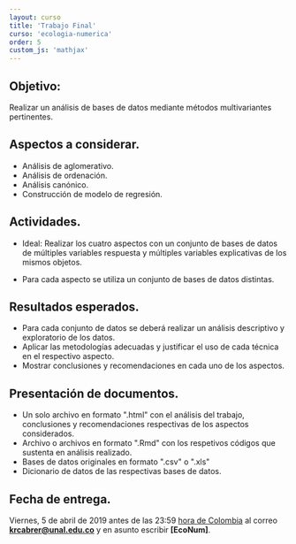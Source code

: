 ```yaml
---
layout: curso
title: 'Trabajo Final'
curso: 'ecologia-numerica'
order: 5
custom_js: 'mathjax'
---
```



## Objetivo:

Realizar un análisis de bases de datos
mediante métodos multivariantes pertinentes.

## Aspectos a considerar.

- Análisis de aglomerativo.
- Análisis de ordenación.
- Análisis canónico.
- Construcción de modelo de regresión.

## Actividades.

- Ideal: Realizar los cuatro aspectos con un conjunto
  de bases de datos de múltiples variables respuesta y
  múltiples variables explicativas de los mismos objetos.

- Para cada aspecto se utiliza un conjunto de
  bases de datos distintas.

## Resultados esperados.

- Para cada conjunto de datos se deberá realizar un
   análisis descriptivo y exploratorio de los datos.
- Aplicar las metodologías adecuadas y justificar
   el uso de cada técnica en el respectivo aspecto.
- Mostrar conclusiones y recomendaciones en cada
  uno de los aspectos.

## Presentación de documentos.

- Un solo archivo en formato ".html"  con el análisis del trabajo,
  conclusiones y recomendaciones respectivas
  de los aspectos considerados.
- Archivo o archivos en formato ".Rmd"  con los respetivos
  códigos que sustenta en análisis realizado.
- Bases de datos originales en formato ".csv"  o ".xls"
- Dicionario de datos de las respectivas bases de datos.


## Fecha de entrega.  

Viernes, 5 de abril de 2019 antes de las 23:59
[hora de Colombia](http://horalegal.inm.gov.co/)
al correo **krcabrer@unal.edu.co** y en asunto escribir **[EcoNum]**.
